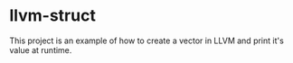# llvm-struct

This project is an example of how to create a vector in LLVM and print it's value at runtime.
